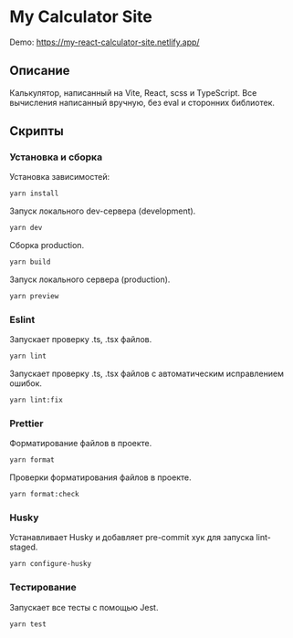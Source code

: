 # My Calculator Site
Demo: https://my-react-calculator-site.netlify.app/

## Описание

Калькулятор, написанный на Vite, React, scss и TypeScript. Все вычисления написанный вручную, без eval и сторонних библиотек.

## Скрипты

### Установка и сборка

Установка зависимостей:
```bash
yarn install
```

Запуск локального dev-сервера (development).
```bash
yarn dev
```

Сборка production.
```bash
yarn build
```
Запуск локального сервера (production).
```bash
yarn preview
```


### Eslint
Запускает проверку  .ts, .tsx файлов.
```bash
yarn lint
```
Запускает проверку .ts, .tsx файлов с автоматическим исправлением ошибок.
```bash
yarn lint:fix
```
### Prettier
Форматированиe файлов в проекте.
```bash
yarn format
```
Проверки форматирования файлов в проекте.
```bash
yarn format:check
```
### Husky
Устанавливает Husky и добавляет pre-commit хук для запуска lint-staged.
```bash
yarn configure-husky
```

### Тестирование
Запускает все тесты с помощью Jest.
```bash
yarn test
```

